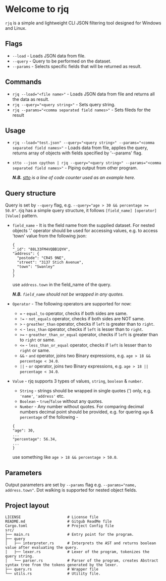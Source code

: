 # Welcome to rjq

`rjq` is a simple and lightweight CLI JSON filtering tool designed for Windows and Linux.

## Flags

- `--load` - Loads JSON data from file.
- `--query` - Query to be performed on the dataset.
- `--params` - Selects specific fields that will be returned as result.

## Commands

* `rjq --load="<file name>"` - Loads JSON data from file and returns all the data as result.
* `rjq --query="<query string>"` - Sets query string.
* `rjq --params="<comma separated field names>"` - Sets fileds for the result

## Usage

* `rjq --load="test.json" --query="<query string>" --params="<comma separated field names>"` - Loads data from file, applies the query, returns array of objects with fields specified by '--params' flag.
* `stto --json cpython | rjq --query="<query string>" --params="<comma separated field names>"` - Piping output from other program.

    ***N.B.** [stto](https://github.com/mainak55512/stto) is a line of code counter used as an example here.*

## Query structure

Query is set by `--query` flag, e.g. `--query="age > 30 && percentage >= 50.0"`.
rjq has a simple query structure, it follows `[field_name] [operator] [Value]` pattern.

- `field_name` - It is the field name from the supplied dataset. For nested objects '.' operator should be used for accessing values, e.g.
    to access 'town' value from the following json:

    ```
  {
    "_id": "88L33FM4VQBB1QYH",
    "address": {
      "postode": "CR45 9NE",
      "street": "3137 Stich Avenue",
      "town": "Swanley"
    }
  }
    ```

    use `address.town` in the field_name of the query.

    ***N.B.** `field_name` should not be wrapped in any quotes.*

- `Operator` - The following operators are supported for now:
    * `=` - `equal_to` operator, checks if both sides are same.
    * `!=` - `not_equals` operator, checks if both sides are NOT same.
    * `>` - `greather_than` operator, checks if `left` is greater than to `right`.
    * `<` - `less_than` operator, checks if `left` is lesser than to `right`.
    * `>=` - `greather_than_or_equal` operator, checks if `left` is greater than to `right` or same.
    * `<=` - `less_than_or_equal` operator, checks if `left` is lesser than to `right` or same.
    * `&&` - `and` operator, joins two Binary expressions, e.g. `age > 18 && percentage < 34.0`.
    * `||` - `or` operator, joins two Binary expressions, e.g. `age > 18 || percentage < 34.0`.
- `Value` - rjq supports 3 types of values, `string`, `boolean` & `number`.
    * `String` - strings should be wrapped in single quotes (') only, e.g. `'name'`, `'address'` etc.
    * `Boolean` - `true`/`false` without any quotes.
    * `Number` - Any number without quotes. For comparing decimal numbers decimal point should be provided, e.g. for quering `age` & `percentage` of the following - 
    ```
    {
    "age": 30,
    ...
    "percentage": 56.34,
    ...
    }
    ```
    use something like `age > 18 && percentage > 50.0`.

## Parameters

Output parameters are set by `--params` flag e.g. `--params="name, address.town"`.
Dot walking is supported for nested object fields.

## Project layout

    LICENSE                     # License file
    README.md                   # Gitgub ReadMe file
    Cargo.toml                  # Project Config file
    src/
    ├── main.rs                 # Entry point for the program.
    ├── query
    │   ├── interpreter.rs      # Interprets the AST and returns boolean value after evaluating the query.
    │   ├── lexer.rs            # Lexer of the program, tokenizes the query string.
    │   └── parser.rs           # Parser of the program, creates Abstract syntax tree from the tokens generated by the lexer.
    ├── query.rs                # Wrapper file
    └── utils.rs                # Utility file.
